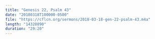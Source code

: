 ```yaml
---
title: "Genesis 22, Psalm 43"
date: "20180318T100000-0500"
file: "https://cflcn.org/sermons/2018-03-18-gen-22-psalm-43.m4a"
length: "14320890"
duration: "29:20"
---
```

